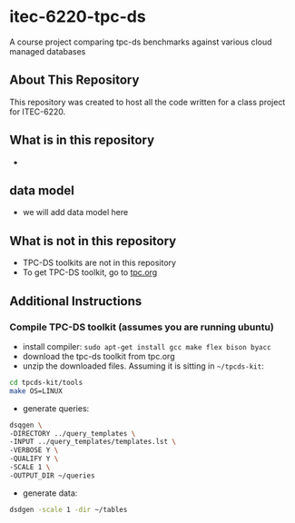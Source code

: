 # itec-6220-tpc-ds
A course project comparing tpc-ds benchmarks against various cloud managed databases

## About This Repository
This repository was created to host all the code written for a class project for ITEC-6220. 

## What is in this repository
* 

## data model
* we will add data model here

## What is not in this repository
* TPC-DS toolkits are not in this repository
* To get TPC-DS toolkit, go to [tpc.org](https://www.tpc.org/tpc_documents_current_versions/current_specifications5.asp)

## Additional Instructions

### Compile TPC-DS toolkit (assumes you are running ubuntu)
* install compiler: `sudo apt-get install gcc make flex bison byacc`
* download the tpc-ds toolkit from tpc.org
* unzip the downloaded files. Assuming it is sitting in `~/tpcds-kit`:

```bash
cd tpcds-kit/tools
make OS=LINUX
```
* generate queries: 

```bash
dsqgen \
-DIRECTORY ../query_templates \
-INPUT ../query_templates/templates.lst \
-VERBOSE Y \
-QUALIFY Y \
-SCALE 1 \
-OUTPUT_DIR ~/queries
```

* generate data: 

```bash
dsdgen -scale 1 -dir ~/tables
```
